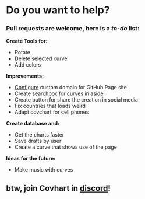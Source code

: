# Do you want to help?
### Pull requests are welcome, here is a *to-do* list:
**Create Tools for:**
- Rotate
- Delete selected curve
- Add colors

**Improvements:**
- [Configure](https://docs.github.com/en/github/working-with-github-pages/managing-a-custom-domain-for-your-github-pages-site#configuring-a-subdomain) custom domain for GitHub Page site
- Create searchbox for curves in aside
- Create button for share the creation in social media
- Fix countries that loads weird
- Adapt covchart for cell phones

**Create database and:**
- Get the charts faster
- Save drafts by user
- Create a curve that shows use of the page

**Ideas for the future:**
- Make music with curves

## btw, join Covhart in [discord](https://discord.gg/4aC9tPd)!
